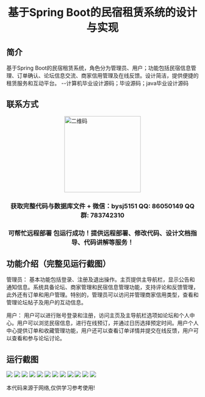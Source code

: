 <p><h1 align="center">基于Spring Boot的民宿租赁系统的设计与实现</h1></p>

## 简介
基于Spring Boot的民宿租赁系统，角色分为管理员、用户；功能包括民宿信息管理、订单确认、论坛信息交流、商家信用管理及在线反馈。设计简洁，提供便捷的租赁服务和互动平台。    --计算机毕业设计源码；毕设源码；java毕业设计源码


## 联系方式
<img src="https://bs-1329754181.cos.ap-shanghai.myqcloud.com/wx.jpg" alt="二维码" style="display: block; margin: 0 auto;" width="200px">
<p><h3 align="center">获取完整代码与数据库文件 + 微信：bysj5151 QQ: 86050149 QQ群: 783742310</h3></p>
<p><h3 align="center">可帮忙远程部署 包运行成功！提供远程部署、修改代码、设计文档指导、代码讲解等服务！</h3></p>

## 功能介绍（完整见运行截图）
管理员： 基本功能包括登录、注册及退出操作。主页提供主导航栏，显示公告和通知信息。系统具备论坛、商家管理和民宿信息管理功能，支持评论和反馈管理，此外还有订单和用户管理。特别的，管理员可以访问并管理商家信用类型，查看和管理论坛帖子及用户的互动信息。

用户： 用户可以进行账号登录和注册，访问主页及主导航栏选项如论坛和个人中心。用户可以浏览民宿信息，进行在线预订，并通过日历选择预定时间。用户个人中心提供订单和收藏管理功能，用户还可以查看订单详情并提交在线反馈，用户可以查看和参与论坛讨论。


## 运行截图
![](https://bs-1329754181.cos.ap-shanghai.myqcloud.com/spring/AirbnbRentalSystemDesignAndImplementation/img/001.jpg)
![](https://bs-1329754181.cos.ap-shanghai.myqcloud.com/spring/AirbnbRentalSystemDesignAndImplementation/img/002.jpg)
![](https://bs-1329754181.cos.ap-shanghai.myqcloud.com/spring/AirbnbRentalSystemDesignAndImplementation/img/003.jpg)
![](https://bs-1329754181.cos.ap-shanghai.myqcloud.com/spring/AirbnbRentalSystemDesignAndImplementation/img/004.jpg)
![](https://bs-1329754181.cos.ap-shanghai.myqcloud.com/spring/AirbnbRentalSystemDesignAndImplementation/img/005.jpg)
![](https://bs-1329754181.cos.ap-shanghai.myqcloud.com/spring/AirbnbRentalSystemDesignAndImplementation/img/006.jpg)
![](https://bs-1329754181.cos.ap-shanghai.myqcloud.com/spring/AirbnbRentalSystemDesignAndImplementation/img/007.jpg)
![](https://bs-1329754181.cos.ap-shanghai.myqcloud.com/spring/AirbnbRentalSystemDesignAndImplementation/img/008.jpg)
![](https://bs-1329754181.cos.ap-shanghai.myqcloud.com/spring/AirbnbRentalSystemDesignAndImplementation/img/009.jpg)
![](https://bs-1329754181.cos.ap-shanghai.myqcloud.com/spring/AirbnbRentalSystemDesignAndImplementation/img/010.jpg)
![](https://bs-1329754181.cos.ap-shanghai.myqcloud.com/spring/AirbnbRentalSystemDesignAndImplementation/img/011.jpg)
![](https://bs-1329754181.cos.ap-shanghai.myqcloud.com/spring/AirbnbRentalSystemDesignAndImplementation/img/012.jpg)

<p>本代码来源于网络,仅供学习参考使用!</p>

